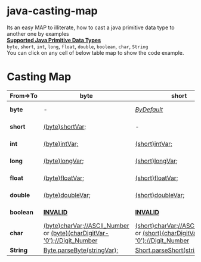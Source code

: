 # java-casting-map
Its an easy MAP to illiterate, how to cast a java primitive data type to another one by examples  
[**Supported Java Primitive Data Types**][1]  
`byte`, `short`, `int`, `long`, `float`, `double`, `boolean`, `char`, `String`  
You can click on any cell of below table map to show the code example.


Casting Map
============


| From=>To 	|       **byte**        |       **short**       |   **int**     |         **long**      |       **float**       |   **double**     |         **boolean**      |       **char**       |   **String**     |  
| --- | --- | --- | --- | --- | --- | --- | --- | --- | --- |
| **byte**  	| -                     | [*ByDefault*][01]      | [*ByDefault*][02]    | [*ByDefault*][03] | [*ByDefault*][04]  | [*ByDefault*][05] | [**INVALID**][06] | [*(char)byteVar;//ASCII_Char*][07]  | [*Byte.toString(byteVar);*][08] or [ByConcatenation][09] |
| **short** 	| [(byte)shortVar;][10] | -  | [*ByDefault*][12]    | [*ByDefault*][13] | [*ByDefault*][14]  | [*ByDefault*][15] | [**INVALID**][16] | [*(char)shortVar;//ASCII_Char*][17]  | [*Short.toString(shortVar);*][18] or [ByConcatenation][19] |
| **int**   	| [(byte)intVar;][20]   | [(short)intVar;][21] | -     | [*ByDefault*][23] | [*ByDefault*][24]  | [*ByDefault*][25] | [**INVALID**][26] | [*(char)intVar;//ASCII_Char*][27]  | [*Integer.toString(intVar);*][28] or [ByConcatenation][29] |
| **long**   	| [(byte)longVar;][30]  | [(short)longVar;][31] | [(int)longVar;][32]     | - | [*ByDefault*][34]  | [*ByDefault*][35] | [**INVALID**][36] | [*(char)longVar;//ASCII_Char*][37]  | [*Long.toString(longVar);*][38] or [ByConcatenation][39] |
| **float**   	| [(byte)floatVar;][40] | [(short)floatVar;][41] | [(int)floatVar;][42]     | [(long)floatVar;][43] | -  | [*ByDefault*][45] | [**INVALID**][46] | [*(char)floatVar;//ASCII_Char*][47]  | [*Float.toString(floatVar);*][48] or [ByConcatenation][49] |
| **double**   	| [(byte)doubleVar;][50] | [(short)doubleVar;][51] | [(int)doubleVar;][52]     | [(long)doubleVar;][53] | [(float)doubleVar;][54]  | - | [**INVALID**][56] | [*(char)doubleVar;//ASCII_Char*][57]  | [*Double.toString(doubleVar);*][58] or [ByConcatenation][59] |
| **boolean**	| [**INVALID**][60]   | [**INVALID**][60] | [**INVALID**][60] | [**INVALID**][60] | [**INVALID**][60]  | [**INVALID**][60] | - | [**INVALID**][60]  | [*Boolean.toString(booleanVar);*][68] or [ByConcatenation][69] |
| **char**   	| [(byte)charVar;//ASCII_Number][70] or [(byte)(charDigitVar-'0');//Digit_Number][720]   | [(short)charVar;//ASCII_Number][71] or [(short)(charDigitVar-'0');//Digit_Number][721] | [*ByDefault//ASCII_Number*][72] or [(charDigitVar-'0');//Digit_Number][722] | [*ByDefault//ASCII_Number*][73] or [(charDigitVar-'0');//Digit_Number][723] | [*ByDefault//ASCII_Number*][74] or [(charDigitVar-'0');//Digit_Number][724]  | [*ByDefault//ASCII_Number*][75] or [(charDigitVar-'0');//Digit_Number][725] | [**INVALID**][76] | -  | [*Char.toString(charVar);*][78] or [ByConcatenation][79] |
| **String**   	| [Byte.parseByte(stringVar);][80]   | [Short.parseShort(stringVar);][81] | [Integer.parseInt(stringVar);][82] | [Long.parseLong(stringVar);][83] | [Float.parseFloat(stringVar);][84]  | [Double.parseDouble(stringVar);][85] | [Boolean.parseBoolean(stringVar);][86] | [stringVar.charAt(index);][87]  | - |


[1]: https://docs.oracle.com/javase/tutorial/java/nutsandbolts/datatypes.html

[01]: https://github.com/ahmednabil88/java-casting-map/blob/master/src/castingMap/CastingByteTo.java#L20-L23 "BY Default - No casting required"
[02]: https://github.com/ahmednabil88/java-casting-map/blob/master/src/castingMap/CastingByteTo.java#L25-L28 "BY Default - No casting required"
[03]: https://github.com/ahmednabil88/java-casting-map/blob/master/src/castingMap/CastingByteTo.java#L30-L33 "BY Default - No casting required"
[04]: https://github.com/ahmednabil88/java-casting-map/blob/master/src/castingMap/CastingByteTo.java#L35-L38 "BY Default - No casting required"
[05]: https://github.com/ahmednabil88/java-casting-map/blob/master/src/castingMap/CastingByteTo.java#L40-L43 "BY Default - No casting required"
[06]: https://github.com/ahmednabil88/java-casting-map/blob/master/src/castingMap/CastingByteTo.java#L45-L48
[07]: https://github.com/ahmednabil88/java-casting-map/blob/master/src/castingMap/CastingByteTo.java#L50-L53
[08]: https://github.com/ahmednabil88/java-casting-map/blob/master/src/castingMap/CastingByteTo.java#L55-L57
[09]: https://github.com/ahmednabil88/java-casting-map/blob/master/src/castingMap/CastingByteTo.java#L59-L61

[10]: https://github.com/ahmednabil88/java-casting-map/blob/master/src/castingMap/CastingShortTo.java#L20-L22
[12]: https://github.com/ahmednabil88/java-casting-map/blob/master/src/castingMap/CastingShortTo.java#L24-L27 "BY Default - No casting required"
[13]: https://github.com/ahmednabil88/java-casting-map/blob/master/src/castingMap/CastingShortTo.java#L29-L32 "BY Default - No casting required"
[14]: https://github.com/ahmednabil88/java-casting-map/blob/master/src/castingMap/CastingShortTo.java#L34-L37 "BY Default - No casting required"
[15]: https://github.com/ahmednabil88/java-casting-map/blob/master/src/castingMap/CastingShortTo.java#L39-L42 "BY Default - No casting required"
[16]: https://github.com/ahmednabil88/java-casting-map/blob/master/src/castingMap/CastingShortTo.java#L44-L47
[17]: https://github.com/ahmednabil88/java-casting-map/blob/master/src/castingMap/CastingShortTo.java#L49-L52
[18]: https://github.com/ahmednabil88/java-casting-map/blob/master/src/castingMap/CastingShortTo.java#L54-L56
[19]: https://github.com/ahmednabil88/java-casting-map/blob/master/src/castingMap/CastingShortTo.java#L58-L60

[20]: https://github.com/ahmednabil88/java-casting-map/blob/master/src/castingMap/CastingIntTo.java#L20-L23
[21]: https://github.com/ahmednabil88/java-casting-map/blob/master/src/castingMap/CastingIntTo.java#L25-L27
[23]: https://github.com/ahmednabil88/java-casting-map/blob/master/src/castingMap/CastingIntTo.java#L29-L32 "BY Default - No casting required"
[24]: https://github.com/ahmednabil88/java-casting-map/blob/master/src/castingMap/CastingIntTo.java#L34-L37 "BY Default - No casting required"
[25]: https://github.com/ahmednabil88/java-casting-map/blob/master/src/castingMap/CastingIntTo.java#L39-L42 "BY Default - No casting required"
[26]: https://github.com/ahmednabil88/java-casting-map/blob/master/src/castingMap/CastingIntTo.java#L44-L47
[27]: https://github.com/ahmednabil88/java-casting-map/blob/master/src/castingMap/CastingIntTo.java#L49-L52
[28]: https://github.com/ahmednabil88/java-casting-map/blob/master/src/castingMap/CastingIntTo.java#L54-L56
[29]: https://github.com/ahmednabil88/java-casting-map/blob/master/src/castingMap/CastingIntTo.java#L58-L60


[30]: https://github.com/ahmednabil88/java-casting-map/blob/master/src/castingMap/CastingLongTo.java#L20-L23
[31]: https://github.com/ahmednabil88/java-casting-map/blob/master/src/castingMap/CastingLongTo.java#L25-L27
[32]: https://github.com/ahmednabil88/java-casting-map/blob/master/src/castingMap/CastingLongTo.java#L29-L32
[34]: https://github.com/ahmednabil88/java-casting-map/blob/master/src/castingMap/CastingLongTo.java#L34-L37 "BY Default - No casting required"
[35]: https://github.com/ahmednabil88/java-casting-map/blob/master/src/castingMap/CastingLongTo.java#L39-L42 "BY Default - No casting required"
[36]: https://github.com/ahmednabil88/java-casting-map/blob/master/src/castingMap/CastingLongTo.java#L44-L47
[37]: https://github.com/ahmednabil88/java-casting-map/blob/master/src/castingMap/CastingLongTo.java#L49-L52
[38]: https://github.com/ahmednabil88/java-casting-map/blob/master/src/castingMap/CastingLongTo.java#L54-L56
[39]: https://github.com/ahmednabil88/java-casting-map/blob/master/src/castingMap/CastingLongTo.java#L58-L60



[40]: https://github.com/ahmednabil88/java-casting-map/blob/master/src/castingMap/CastingFloatTo.java#L20-L22
[41]: https://github.com/ahmednabil88/java-casting-map/blob/master/src/castingMap/CastingFloatTo.java#L24-L26
[42]: https://github.com/ahmednabil88/java-casting-map/blob/master/src/castingMap/CastingFloatTo.java#L28-L30
[43]: https://github.com/ahmednabil88/java-casting-map/blob/master/src/castingMap/CastingFloatTo.java#L32-L34
[45]: https://github.com/ahmednabil88/java-casting-map/blob/master/src/castingMap/CastingFloatTo.java#L36-L39 "BY Default - No casting required"
[46]: https://github.com/ahmednabil88/java-casting-map/blob/master/src/castingMap/CastingFloatTo.java#L41-L45
[47]: https://github.com/ahmednabil88/java-casting-map/blob/master/src/castingMap/CastingFloatTo.java#L46-L49
[48]: https://github.com/ahmednabil88/java-casting-map/blob/master/src/castingMap/CastingFloatTo.java#L51-L53
[49]: https://github.com/ahmednabil88/java-casting-map/blob/master/src/castingMap/CastingFloatTo.java#L55-L57


[50]: https://github.com/ahmednabil88/java-casting-map/blob/master/src/castingMap/CastingDoubleTo.java#L20-L22
[51]: https://github.com/ahmednabil88/java-casting-map/blob/master/src/castingMap/CastingDoubleTo.java#L24-L26
[52]: https://github.com/ahmednabil88/java-casting-map/blob/master/src/castingMap/CastingDoubleTo.java#L28-L30
[53]: https://github.com/ahmednabil88/java-casting-map/blob/master/src/castingMap/CastingDoubleTo.java#L32-L34
[54]: https://github.com/ahmednabil88/java-casting-map/blob/master/src/castingMap/CastingDoubleTo.java#L36-L38
[56]: https://github.com/ahmednabil88/java-casting-map/blob/master/src/castingMap/CastingDoubleTo.java#L40-L43
[57]: https://github.com/ahmednabil88/java-casting-map/blob/master/src/castingMap/CastingDoubleTo.java#L45-L48
[58]: https://github.com/ahmednabil88/java-casting-map/blob/master/src/castingMap/CastingDoubleTo.java#L50-L52
[59]: https://github.com/ahmednabil88/java-casting-map/blob/master/src/castingMap/CastingDoubleTo.java#L54-L56

[60]: https://github.com/ahmednabil88/java-casting-map/blob/master/src/castingMap/CastingBooleanTo.java#L20-L22 "boolean - Can NOT be casted to byte/short/int/long/float/double/char"
[68]: https://github.com/ahmednabil88/java-casting-map/blob/master/src/castingMap/CastingBooleanTo.java#L24-L27
[69]: https://github.com/ahmednabil88/java-casting-map/blob/master/src/castingMap/CastingBooleanTo.java#L29-L32


[70]: https://github.com/ahmednabil88/java-casting-map/blob/master/src/castingMap/CastingCharTo.java#L20-L23
[71]: https://github.com/ahmednabil88/java-casting-map/blob/master/src/castingMap/CastingCharTo.java#L25-L28
[72]: https://github.com/ahmednabil88/java-casting-map/blob/master/src/castingMap/CastingCharTo.java#L30-L34
[73]: https://github.com/ahmednabil88/java-casting-map/blob/master/src/castingMap/CastingCharTo.java#L36-L40
[74]: https://github.com/ahmednabil88/java-casting-map/blob/master/src/castingMap/CastingCharTo.java#L42-L46
[75]: https://github.com/ahmednabil88/java-casting-map/blob/master/src/castingMap/CastingCharTo.java#L48-L52
[76]: https://github.com/ahmednabil88/java-casting-map/blob/master/src/castingMap/CastingCharTo.java#L54-L57
[78]: https://github.com/ahmednabil88/java-casting-map/blob/master/src/castingMap/CastingCharTo.java#L59-L61
[79]: https://github.com/ahmednabil88/java-casting-map/blob/master/src/castingMap/CastingCharTo.java#L63-L65

[720]: https://github.com/ahmednabil88/java-casting-map/blob/master/src/castingMap/CastingCharTo.java#L75-L78
[721]: https://github.com/ahmednabil88/java-casting-map/blob/master/src/castingMap/CastingCharTo.java#L80-L83
[722]: https://github.com/ahmednabil88/java-casting-map/blob/master/src/castingMap/CastingCharTo.java#L85-L88
[723]: https://github.com/ahmednabil88/java-casting-map/blob/master/src/castingMap/CastingCharTo.java#L90-L93
[724]: https://github.com/ahmednabil88/java-casting-map/blob/master/src/castingMap/CastingCharTo.java#L95-L98
[725]: https://github.com/ahmednabil88/java-casting-map/blob/master/src/castingMap/CastingCharTo.java#L100-L103


[80]: https://github.com/ahmednabil88/java-casting-map/blob/master/src/castingMap/CastingStringTo.java#L19-L22
[81]: https://github.com/ahmednabil88/java-casting-map/blob/master/src/castingMap/CastingStringTo.java#L24-L27
[82]: https://github.com/ahmednabil88/java-casting-map/blob/master/src/castingMap/CastingStringTo.java#L29-L32
[83]: https://github.com/ahmednabil88/java-casting-map/blob/master/src/castingMap/CastingStringTo.java#L34-L37
[84]: https://github.com/ahmednabil88/java-casting-map/blob/master/src/castingMap/CastingStringTo.java#L39-L42
[85]: https://github.com/ahmednabil88/java-casting-map/blob/master/src/castingMap/CastingStringTo.java#L44-L47
[86]: https://github.com/ahmednabil88/java-casting-map/blob/master/src/castingMap/CastingStringTo.java#L49-L55
[87]: https://github.com/ahmednabil88/java-casting-map/blob/master/src/castingMap/CastingStringTo.java#L57-L60

